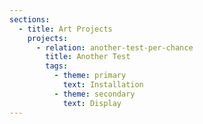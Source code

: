 ```yaml
---
sections:
  - title: Art Projects
    projects:
      - relation: another-test-per-chance
        title: Another Test
        tags:
          - theme: primary
            text: Installation
          - theme: secondary
            text: Display
---
```

